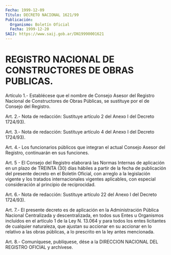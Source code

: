 ```yaml
---
Fecha: 1999-12-09
Título: DECRETO NACIONAL 1621/99
Publicación:
  Organismo: Boletín Oficial
  Fecha: 1999-12-20
SAIJ: https://www.saij.gob.ar/DN19990001621
---
```

# REGISTRO NACIONAL DE CONSTRUCTORES DE OBRAS PUBLICAS.

<a id="1"></a>
Artículo 1.- Establécese que el nombre de Consejo Asesor del Registro Nacional de Constructores de Obras Públicas, se sustituye por el de Consejo del Registro.

<a id="2"></a>
Art. 2.- Nota de redacción: Sustituye artículo 2 del Anexo I del Decreto 1724/93).

<a id="3"></a>
Art. 3.- Nota de redacción: Sustituye artículo 4 del Anexo I del Decreto 1724/93).

<a id="4"></a>
Art. 4.- Los funcionarios públicos que integran el actual Consejo Asesor del Registro, continuarán en sus funciones.

<a id="5"></a>
Art. 5 - El Consejo del Registro elaborará las Normas Internas de aplicación en un plazo de TREINTA (30) días hábiles a partir de la fecha de publicación del presente decreto en el Boletín Oficial, con arreglo a la legislación vigente y los tratados internacionales vigentes aplicables, con especial consideración al principio de reciprocidad.

<a id="6"></a>
Art. 6.- Nota de redacción: Sustituye artículo 22 del Anexo I del Decreto 1724/93).

<a id="7"></a>
Art. 7.- El presente decreto es de aplicación en la Administración Pública Nacional Centralizada y descentralizada, en todos sus Entes u Organismos incluídos en el artículo 1 de la Ley N. 13.064 y para todos los entes licitantes de cualquier naturaleza, que ajustan su accionar en su accionar en lo relativo a las obras públicas, a lo prescrito en la ley antes mencionada.

<a id="8"></a>
Art. 8.- Comuníquese, publíquese, dése a la DIRECCION NACIONAL DEL REGISTRO OFICIAL y archívese.